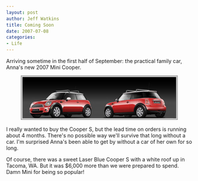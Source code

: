 ```yaml
--- 
layout: post
author: Jeff Watkins
title: Coming Soon
date: 2007-07-08
categories: 
- Life
---
```


Arriving sometime in the first half of September: the practical family car, Anna's new 2007 Mini Cooper.

<figure><img class="photo" src="/assets/2007/07/my_mini.jpg"></figure>

I really wanted to buy the Cooper S, but the lead time on orders is running about 4 months. There's no possible way we'll survive that long without a car. I'm surprised Anna's been able to get by without a car of her own for so long.

Of course, there was a sweet Laser Blue Cooper S with a white roof up in Tacoma, WA. But it was $6,000 more than we were prepared to spend. Damn Mini for being so popular!